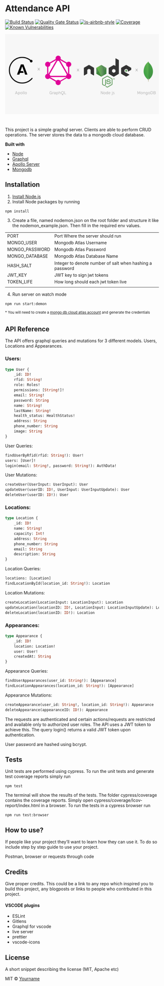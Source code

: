 # Attendance API

[![Build Status](https://img.shields.io/circleci/build/github/michaelbusho/graphql)](https://img.shields.io/circleci/build/github/michaelbusho/graphql)
[![Quality Gate Status](https://sonarcloud.io/api/project_badges/measure?project=michaelbusho_graphql&metric=alert_status)](https://sonarcloud.io/dashboard?id=michaelbusho_graphql)
[![js-airbnb-style](https://img.shields.io/badge/code%20style-airbnb-blue)](https://github.com/airbnb/javascript)
[![Coverage](https://sonarcloud.io/api/project_badges/measure?project=michaelbusho_graphql&metric=coverage)](https://sonarcloud.io/dashboard?id=michaelbusho_graphql)
[![Known Vulnerabilities](https://snyk.io/test/github/michaelbusho/graphql/badge.svg)](https://snyk.io/test/github/michaelbusho/graphql)

![Cover Image](./resources/cover_image.png)

#

This project is a simple graphql server. Clients are able to perform CRUD operations. The server stores the data to a mongodb cloud database.

<b>Built with</b>

- [Node](https://nodejs.org/en/)
- [Graphql](https://graphql.org/)
- [Apollo Server](https://www.apollographql.com/)
- [Mongodb](https://www.mongodb.com/)

## Installation

1. [Install Node.js](https://nodejs.org/en/download/)
2. Install Node packages by running

```
npm install
```

3. Create a file, named nodemon.json on the root folder and structure it like the nodemon_example.json. Then fill in the required env values.

|                |                                                          |
| -------------- | -------------------------------------------------------- |
| PORT           | Port Where the server should run                         |
| MONGO_USER     | Mongodb Atlas Username                                   |
| MONGO_PASSWORD | Mongodb Atlas Password                                   |
| MONGO_DATABASE | Mongodb Atlas Database Name                              |
| HASH_SALT      | Integer to denote number of salt when hashing a password |
| JWT_KEY        | JWT key to sign jwt tokens                               |
| TOKEN_LIFE     | How long should each jwt token live                      |
|                |                                                          |

4. Run server on watch mode

```
npm run start:demon
```

<sup>\* You will need to create a [mongo db cloud atlas account](https://www.mongodb.com/cloud/atlas) and generate the credentials</sup>

## API Reference

The API offers graphql queries and mutations for 3 different models. Users, Locations and Appearances.

### Users:

```graphql
type User {
	_id: ID!
	rfid: String!
	role: Roles!
	permissions: [String!]!
	email: String!
	password: String
	name: String!
	lastName: String!
	health_status: HealthStatus!
	address: String
	phone_number: String
	image: String
}
```

User Queries:

```graphql
findUserByRfid(rfid: String!): User!
users: [User]!
login(email: String!, password: String!): AuthData!
```

User Mutations:

```graphql
createUser(UserInput: UserInput): User
updateUser(userID: ID!, UserInput: UserInputUpdate): User
deleteUser(userID: ID!): User
```

### Locations:

```graphql
type Location {
	_id: ID!
	name: String!
	capacity: Int!
	address: String
	phone_number: String
	email: String
	description: String
}
```

Location Queries:

```graphql
locations: [Location]
findLocationById(location_id: String!): Location
```

Location Mutations:

```graphql
createLocation(LocationInput: LocationInput): Location
updateLocation(locationID: ID!, LocationInput: LocationInputUpdate): Location
deleteLocation(locationID: ID!): Location
```

### Appearances:

```graphql
type Appearance {
	_id: ID!
	location: Location!
	user: User!
	createdAt: String
}
```

Appearance Queries:

```graphql
findUserAppearances(user_id: String!): [Appearance]
findLocationAppearances(location_id: String!): [Appearance]
```

Appearance Mutations:

```graphql
createAppearance(user_id: String!, location_id: String!): Appearance
deleteAppearance(appearanceID: ID!): Appearance
```

The requests are authenticated and certain actions/requests are restricted and available only to authorized user roles. The API uses a JWT token to achieve this. The query login() returns a valid JWT token upon authentication.

User password are hashed using bcrypt.

## Tests

Unit tests are performed using cypress. To run the unit tests and generate test coverage reports simply run

```
npm test
```

The terminal will show the results of the tests. The folder cypress/coverage contains the coverage reports. Simply open cypress/coverage/Icov-report/index.html in a browser. To run the tests in a cypress browser run

```
npm run test:browser
```

## How to use?

If people like your project they’ll want to learn how they can use it. To do so include step by step guide to use your project.

Postman, browser or requests through code

## Credits

Give proper credits. This could be a link to any repo which inspired you to build this project, any blogposts or links to people who contrbuted in this project.

#### VSCODE plugins

- ESLint
- Gitlens
- Graphql for vscode
- live server
- prettier
- vscode-icons

## License

A short snippet describing the license (MIT, Apache etc)

MIT © [Yourname]()
